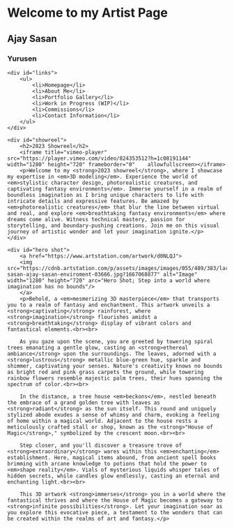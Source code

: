 <!DOCTYPE html>
<html>
<head>
	<title>Yurusen Artist Page</title>
</head>
<body>
	<div id="title">
		<h1>Welcome to my Artist Page</h1>
		<h2>Ajay Sasan</h2>
		<h3>Yurusen</h3>
	</div>

	<div id="links">
		<ul>
			<li>Homepage</li>
			<li>About Me</li>
			<li>Portfolio Gallery</li>
			<li>Work in Progress (WIP)</li>
			<li>Commissions</li>
			<li>Contact Information</li>
		</ul>
	</div>

	<div id="showreel">
		<h2>2023 Showreel</h2>
		<iframe title="vimeo-player" src="https://player.vimeo.com/video/824353512?h=1c08191144" width="1280" height="720" frameborder="0"    allowfullscreen></iframe>
		<p>Welcome to my <strong>2023 showreel</strong>, where I showcase my expertise in <em>3D modeling</em>. Experience the world of <em>stylistic character design, photorealistic creatures, and captivating fantasy environments</em>. Immerse yourself in a realm of boundless imagination as I bring unique characters to life with intricate details and expressive features. Be amazed by <em>photorealistic creatures</em> that blur the line between virtual and real, and explore <em>breathtaking fantasy environments</em> where dreams come alive. Witness technical mastery, passion for storytelling, and boundary-pushing creations. Join me on this visual journey of artistic wonder and let your imagination ignite.</p>
	</div>

	<div id="hero shot">
		<a href="https://www.artstation.com/artwork/d0NLQJ">
		<img src="https://cdnb.artstation.com/p/assets/images/images/055/489/383/large/ajay-sasan-ajay-sasan-enviroment-03666.jpg?1667068877" alt="Image" width="1280" height="720" arc="Hero Shot; Step into a world where imagination has no bounds"/>
		</a>
		<p>Behold, a <em>mesmerizing 3D masterpiece</em> that transports you to a realm of fantasy and enchantment. This artwork unveils a <strong>captivating</strong> rainforest, where <strong>imagination</strong> flourishes amidst a <strong>breathtaking</strong> display of vibrant colors and fantastical elements.<br><br>

		As you gaze upon the scene, you are greeted by towering spiral trees emanating a gentle glow, casting an <strong>ethereal ambiance</strong> upon the surroundings. The leaves, adorned with a <strong>lustrous</strong> metallic blue-green hue, sparkle and shimmer, captivating your senses. Nature's creativity knows no bounds as bright red and pink grass carpets the ground, while towering rainbow flowers resemble majestic palm trees, their hues spanning the spectrum of color.<br><br>

		In the distance, a tree house <em>beckons</em>, nestled beneath the embrace of a grand golden tree with leaves as <strong>radiant</strong> as the sun itself. This round and uniquely stylized abode exudes a sense of whimsy and charm, evoking a feeling of home within a magical world. Adjacent to the house rests a meticulously crafted stall or shop, known as the <strong>"House of Magic</strong>," symbolized by the crescent moon.<br><br>

		Step closer, and you'll discover a treasure trove of <strong>extraordinary</strong> wares within this <em>enchanting</em> establishment. Here, magical items abound, from ancient spell books brimming with arcane knowledge to potions that hold the power to <em>shape reality</em>. Vials of mysterious liquids whisper tales of hidden secrets, while candles glow endlessly, casting an eternal and enchanting light.<br><br>

		This 3D artwork <strong>immerses</strong> you in a world where the fantastical thrives and where the House of Magic becomes a gateway to <strong>infinite possibilities</strong>. Let your imagination soar as you explore this evocative piece, a testament to the wonders that can be created within the realms of art and fantasy.</p>
</body>
</html>
